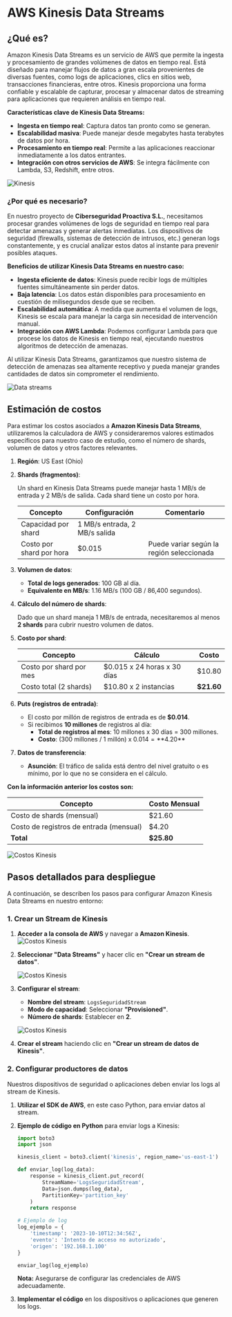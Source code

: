 # AWS Kinesis Data Streams

## ¿Qué es?

Amazon Kinesis Data Streams es un servicio de AWS que permite la ingesta y procesamiento de grandes volúmenes de datos en tiempo real. Está diseñado para manejar flujos de datos a gran escala provenientes de diversas fuentes, como logs de aplicaciones, clics en sitios web, transacciones financieras, entre otros. Kinesis proporciona una forma confiable y escalable de capturar, procesar y almacenar datos de streaming para aplicaciones que requieren análisis en tiempo real.

**Características clave de Kinesis Data Streams:**

- **Ingesta en tiempo real**: Captura datos tan pronto como se generan.
- **Escalabilidad masiva**: Puede manejar desde megabytes hasta terabytes de datos por hora.
- **Procesamiento en tiempo real**: Permite a las aplicaciones reaccionar inmediatamente a los datos entrantes.
- **Integración con otros servicios de AWS**: Se integra fácilmente con Lambda, S3, Redshift, entre otros.

![Kinesis](../../assets/kinesis/kinesis3.jpg)

### ¿Por qué es necesario?

En nuestro proyecto de **Ciberseguridad Proactiva S.L.**, necesitamos procesar grandes volúmenes de logs de seguridad en tiempo real para detectar amenazas y generar alertas inmediatas. Los dispositivos de seguridad (firewalls, sistemas de detección de intrusos, etc.) generan logs constantemente, y es crucial analizar estos datos al instante para prevenir posibles ataques.

**Beneficios de utilizar Kinesis Data Streams en nuestro caso:**

- **Ingesta eficiente de datos**: Kinesis puede recibir logs de múltiples fuentes simultáneamente sin perder datos.
- **Baja latencia**: Los datos están disponibles para procesamiento en cuestión de milisegundos desde que se reciben.
- **Escalabilidad automática**: A medida que aumenta el volumen de logs, Kinesis se escala para manejar la carga sin necesidad de intervención manual.
- **Integración con AWS Lambda**: Podemos configurar Lambda para que procese los datos de Kinesis en tiempo real, ejecutando nuestros algoritmos de detección de amenazas.

Al utilizar Kinesis Data Streams, garantizamos que nuestro sistema de detección de amenazas sea altamente receptivo y pueda manejar grandes cantidades de datos sin comprometer el rendimiento.

![Data streams](../../assets/kinesis/kinesis1.png)

## Estimación de costos

Para estimar los costos asociados a **Amazon Kinesis Data Streams**, utilizaremos la calculadora de AWS y consideraremos valores estimados específicos para nuestro caso de estudio, como el número de shards, volumen de datos y otros factores relevantes.

1. **Región**: US East (Ohio)

2. **Shards (fragmentos)**:

   Un shard en Kinesis Data Streams puede manejar hasta 1 MB/s de entrada y 2 MB/s de salida. Cada shard tiene un costo por hora.

   | Concepto                 | Configuración                 | Comentario                                |
   | ------------------------ | ----------------------------- | ----------------------------------------- |
   | Capacidad por shard      | 1 MB/s entrada, 2 MB/s salida |                                           |
   | Costo por shard por hora | $0.015                        | Puede variar según la región seleccionada |

3. **Volumen de datos**:

   - **Total de logs generados**: 100 GB al día.
   - **Equivalente en MB/s**: 1.16 MB/s (100 GB / 86,400 segundos).

4. **Cálculo del número de shards**:

   Dado que un shard maneja 1 MB/s de entrada, necesitaremos al menos **2 shards** para cubrir nuestro volumen de datos.

5. **Costo por shard**:

   | Concepto                | Cálculo                     | Costo      |
   | ----------------------- | --------------------------- | ---------- |
   | Costo por shard por mes | $0.015 x 24 horas x 30 días | $10.80     |
   | Costo total (2 shards)  | $10.80 x 2 instancias       | **$21.60** |

6. **Puts (registros de entrada)**:

   - El costo por millón de registros de entrada es de **$0.014**.
   - Si recibimos **10 millones** de registros al día:
     - **Total de registros al mes**: 10 millones x 30 días = 300 millones.
     - **Costo**: (300 millones / 1 millón) x $0.014 = **$4.20**

7. **Datos de transferencia**:

   - **Asunción**: El tráfico de salida está dentro del nivel gratuito o es mínimo, por lo que no se considera en el cálculo.

**Con la información anterior los costos son:**

| Concepto                                | Costo Mensual |
| --------------------------------------- | ------------- |
| Costo de shards (mensual)               | $21.60        |
| Costo de registros de entrada (mensual) | $4.20         |
| **Total**                               | **$25.80**    |

![Costos Kinesis](../../assets/kinesis/kinesis2.png)

## Pasos detallados para despliegue

A continuación, se describen los pasos para configurar Amazon Kinesis Data Streams en nuestro entorno:

### 1. Crear un Stream de Kinesis

1. **Acceder a la consola de AWS** y navegar a **Amazon Kinesis**.
   ![Costos Kinesis](../../assets/kinesis/kinesis4.png)

2. **Seleccionar "Data Streams"** y hacer clic en **"Crear un stream de datos"**.

   ![Costos Kinesis](../../assets/kinesis/kinesis5.png)

3. **Configurar el stream**:

   - **Nombre del stream**: `LogsSeguridadStream`
   - **Modo de capacidad**: Seleccionar **"Provisioned"**.
   - **Número de shards**: Establecer en **2**.

   ![Costos Kinesis](../../assets/kinesis/kinesis6.png)

4. **Crear el stream** haciendo clic en **"Crear un stream de datos de Kinesis"**.

### 2. Configurar productores de datos

Nuestros dispositivos de seguridad o aplicaciones deben enviar los logs al stream de Kinesis.

1. **Utilizar el SDK de AWS**, en este caso Python, para enviar datos al stream.

2. **Ejemplo de código en Python** para enviar logs a Kinesis:

   ```python
   import boto3
   import json

   kinesis_client = boto3.client('kinesis', region_name='us-east-1')

   def enviar_log(log_data):
       response = kinesis_client.put_record(
           StreamName='LogsSeguridadStream',
           Data=json.dumps(log_data),
           PartitionKey='partition_key'
       )
       return response

   # Ejemplo de log
   log_ejemplo = {
       'timestamp': '2023-10-10T12:34:56Z',
       'evento': 'Intento de acceso no autorizado',
       'origen': '192.168.1.100'
   }

   enviar_log(log_ejemplo)
   ```

   **Nota:** Asegurarse de configurar las credenciales de AWS adecuadamente.

3. **Implementar el código** en los dispositivos o aplicaciones que generen los logs.
